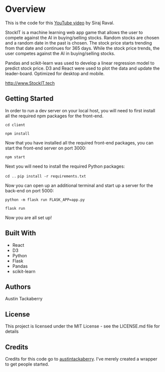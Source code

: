 # Overview

This is the code for this [YouTube video](https://youtu.be/7vunJlqLZok) by Siraj Raval. 

StockIT is a machine learning web app game that allows the user to compete against the AI in buying/selling stocks. Random stocks are chosen and a random date in the past is chosen. The stock price starts trending from that date and continues for 365 days. While the stock price trends, the user competes against the AI in buying/selling stocks.

Pandas and scikit-learn was used to develop a linear regression model to predict stock price. D3 and React were used to plot the data and update the leader-board. Optimized for desktop and mobile.

http://www.StockIT.tech


## Getting Started

In order to run a dev server on your local host, you will need to first install all the required npm packages for the front-end.

`cd client`

`npm install`

Now that you have installed all the required front-end packages, you can start the front-end server on port 3000:

`npm start`

Next you will need to install the required Python packages:

`cd ..`
`pip install -r requirements.txt`

Now you can open up an additional terminal and start up a server for the back-end on port 5000:

`python -m flask run FLASK_APP=app.py`

`flask run`

Now you are all set up!

## Built With

* React
* D3
* Python
* Flask
* Pandas
* scikit-learn

## Authors

Austin Tackaberry

## License

This project is licensed under the MIT License - see the LICENSE.md file for details

## Credits

Credits for this code go to [austintackaberry](https://github.com/austintackaberry/stocks). I've merely created a wrapper to get people started. 
